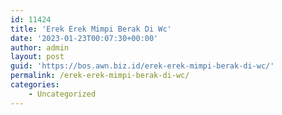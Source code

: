 ```yaml
---
id: 11424
title: 'Erek Erek Mimpi Berak Di Wc'
date: '2023-01-23T00:07:30+00:00'
author: admin
layout: post
guid: 'https://bos.awn.biz.id/erek-erek-mimpi-berak-di-wc/'
permalink: /erek-erek-mimpi-berak-di-wc/
categories:
    - Uncategorized
---
```


